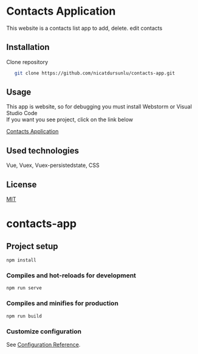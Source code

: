 # Contacts Application
This website is a contacts list app to add, delete. edit contacts 

## Installation

Clone repository

```sh
   git clone https://github.com/nicatdursunlu/contacts-app.git
```

## Usage
This app is website, so for debugging you must install Webstorm or Visual Studio Code <br>
If you want you see project, click on the link below

[Contacts Application](https://contacts-list-app.netlify.app)

## Used technologies
Vue, Vuex, Vuex-persistedstate, CSS

## License
[MIT](https://gitlab.com/nicatd/contacts-app/-/blob/master/LICENSE)



# contacts-app

## Project setup
```
npm install
```

### Compiles and hot-reloads for development
```
npm run serve
```

### Compiles and minifies for production
```
npm run build
```

### Customize configuration
See [Configuration Reference](https://cli.vuejs.org/config/).
